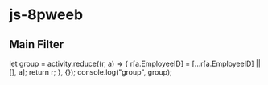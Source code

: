 # js-8pweeb

## Main Filter
  let group = activity.reduce((r, a) => {
    r[a.EmployeeID] = [...r[a.EmployeeID] || [], a];
    return r;
   }, {});
   console.log("group", group);